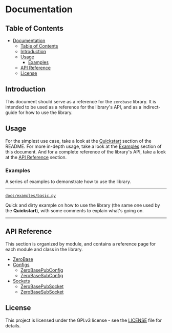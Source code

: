 # Documentation

## Table of Contents

- [Documentation](#documentation)
  - [Table of Contents](#table-of-contents)
  - [Introduction](#introduction)
  - [Usage](#usage)
    - [Examples](#examples)
  - [API Reference](#api-reference)
  - [License](#license)

## Introduction

This document should serve as a reference for the `zerobase` library. It is intended to be used as a reference for the library's API, and as a indirect-guide for how to use the library.

## Usage

For the simplest use case, take a look at the [Quickstart](../README.md#quickstart) section of the README. For more in-depth usage, take a look at the [Examples](#examples) section of this document. And for a complete reference of the library's API, take a look at the [API Reference](#api-reference) section.

### Examples

A series of examples to demonstrate how to use the library.

---

[`docs/examples/basic.py`](basic.py)

Quick and dirty example on how to use the library (the same one used by the **Quickstart**), with some comments to explain what's going on.

---

## API Reference

This section is organized by module, and contains a reference page for each module and class in the library.

* [ZeroBase](reference/zerobase.md)
* [Configs](reference/configs) 
  * [ZeroBasePubConfig](reference/configs/zerobasepubconfig.md)
  * [ZeroBaseSubConfig](reference/configs/zerobasesubconfig.md)
* [Sockets](reference/sockets)
  * [ZeroBasePubSocket](reference/sockets/zerobasepubsocket.md)
  * [ZeroBaseSubSocket](reference/sockets/zerobasesubsocket.md)

## License

This project is licensed under the GPLv3 license - see the [LICENSE](../LICENSE) file for details.